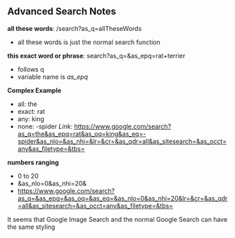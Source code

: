 ## Advanced Search Notes
 **all these words**:
 /search?as_q=allTheseWords
- all these words is just the normal search function


**this exact word or phrase**:
search?as_q=&as_epq=rat+terrier
- follows q
- variable name is *as_epq*

**Complex Example**
- all: the
- exact: rat
- any: king
- none: -spider
*Link:*
https://www.google.com/search?as_q=the&as_epq=rat&as_oq=king&as_eq=-spider&as_nlo=&as_nhi=&lr=&cr=&as_qdr=all&as_sitesearch=&as_occt=any&as_filetype=&tbs=

**numbers ranging**
- 0 to 20
- &as_nlo=0&as_nhi=20&
- https://www.google.com/search?as_q=&as_epq=&as_oq=&as_eq=&as_nlo=0&as_nhi=20&lr=&cr=&as_qdr=all&as_sitesearch=&as_occt=any&as_filetype=&tbs=


It seems that Google Image Search and the normal Google Search
can have the same styling